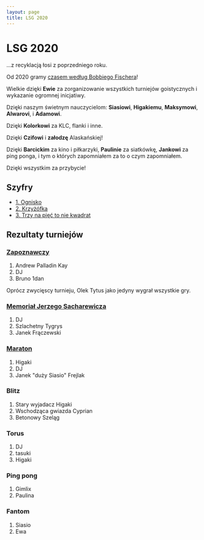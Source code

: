 ```yaml
---
layout: page
title: LSG 2020
---
```


# LSG 2020

...z recyklacją łosi z poprzedniego roku.

Od 2020 gramy [czasem według Bobbiego Fischera](/public/2020/fischer.pdf)!

Wielkie dzięki **Ewie** za zorganizowanie wszystkich turniejów goistycznych i wykazanie ogromnej inicjatiwy.

Dzięki naszym świetnym nauczycielom: **Siasiowi**, **Higakiemu**, **Maksymowi**, **Alwarovi**, i **Adamowi**.

Dzięki **Kolorkowi** za KLC, flanki i inne.

Dzięki **Czifowi** i **załodzę** Alaskańskiej!

Dzięki **Barcickim** za kino i piłkarzyki, **Paulinie** za siatkówkę, **Jankowi** za ping ponga, i tym o których zapomniałem za to o czym zapomniałem.

Dzięki wszystkim za przybycie!

<!--
## Rozpisy

- [1 - poniedziałek, wtorek, środa](/public/2020/1.pdf)
- [2 - czwartek, piątek](/public/2020/2.pdf)
- [3 - sobota, niedziela](/public/2020/3.pdf)
- [4 - poniedziałek, wtorek, środa](/public/2020/4.pdf)
- [5 - czwartek, piątek](/public/2020/5.pdf)
- [6 - sobota, niedziela](/public/2020/6.pdf)
-->

## Szyfry

- [1. Ognisko](/public/2020/szyfry-1.pdf)
- [2. Krzyżófka](/public/2020/szyfry-2.pdf)
- [3. Trzy na pięć to nie kwadrat](/public/2020/szyfry-3.pdf)

## Rezultaty turniejów

### [Zapoznawczy](https://www.europeangodatabase.eu/EGD/Tournament_Card.php?&key=T200707A)

1. Andrew Palladin Kay
2. DJ
3. Bruno 1dan

Oprócz zwycięscy turnieju, Olek Tytus jako jedyny wygrał wszystkie gry.

### [Memoriał Jerzego Sacharewicza](https://www.europeangodatabase.eu/EGD/Tournament_Card.php?&key=T200711B)

1. DJ
2. Szlachetny Tygrys
3. Janek Frączewski

### [Maraton](https://www.europeangodatabase.eu/EGD/Tournament_Card.php?&key=T200708A)

1. Higaki
2. DJ
3. Janek "duży Siasio" Frejlak

### Blitz

1. Stary wyjadacz Higaki
2. Wschodząca gwiazda Cyprian
3. Betonowy Szeląg

### Torus

1. DJ
2. tasuki
3. Higaki

### Ping pong

1. Gimlix
2. Paulina

### Fantom

1. Siasio
2. Ewa
